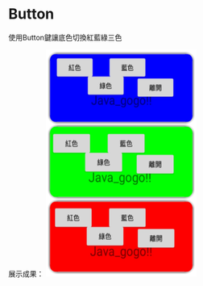 # Button
使用Button鍵讓底色切換紅藍綠三色

展示成果：
<img src="https://github.com/Angus1226/Button/blob/master/RGBb.jpg" alt="圖片無法顯示" title="執行結果" width="300px" height="450px">

